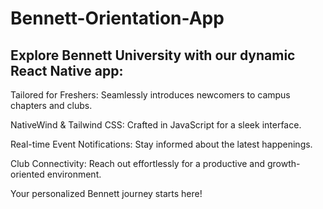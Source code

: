 # Bennett-Orientation-App


## Explore Bennett University with our dynamic React Native app:

Tailored for Freshers: Seamlessly introduces newcomers to campus chapters and clubs.

NativeWind & Tailwind CSS: Crafted in JavaScript for a sleek interface.

Real-time Event Notifications: Stay informed about the latest happenings.

Club Connectivity: Reach out effortlessly for a productive and growth-oriented environment.

Your personalized Bennett journey starts here!
